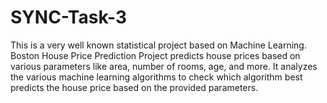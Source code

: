 # SYNC-Task-3
This is a very well known statistical project based on Machine Learning. Boston House Price Prediction Project predicts house prices based on various parameters like area, number of rooms, age, and more. It analyzes the various machine learning algorithms to check which algorithm best predicts the house price based on the provided parameters.
